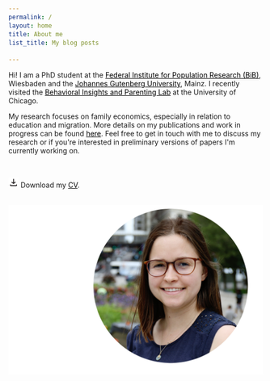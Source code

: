 ```yaml
---
permalink: /
layout: home
title: About me
list_title: My blog posts

---
```



Hi! I am a PhD student at the <a href="https://www.bib.bund.de/DE/Institut/Mitarbeiter/Ziege/Ziege.html" style="color:black; text-decoration: underline;" >Federal Institute for Population Research (BiB)</a>, Wiesbaden and the <a href="https://startseite.uni-mainz.de" style="color:black; text-decoration: underline;">Johannes Gutenberg University</a>, Mainz. I recently visited the <a href="https://biplab.uchicago.edu" style="color:black; text-decoration: underline;">Behavioral Insights and Parenting Lab</a> at the University of Chicago.

My research focuses on family economics, especially in relation to education and migration. More details on my publications and work in progress can be found <a href="/research.html" style="color:black; text-decoration: underline;">here</a>. Feel free to get in touch with me to discuss my research or if you're interested in preliminary versions of papers I'm currently working on.

<br/>

<img src="/assets/imgs/download_symbol.png" width="20px"> Download my <a href="https://drive.google.com/file/d/1xyHyINHKmhGZiGiGY20dTCEXxvP46qOF/view?usp=share_link" style="color:black; text-decoration: underline;">CV</a>.





<br/>

<center><img src="/assets/imgs/Enna_Web.png" width="600px">




